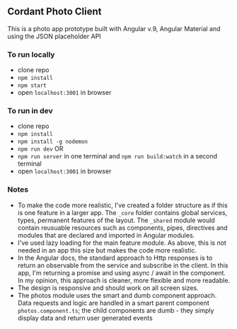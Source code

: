 ## Cordant Photo Client

This is a photo app prototype built with Angular v.9, Angular Material and using the JSON placeholder API

### To run locally
- clone repo
- `npm install`
- `npm start`
- open `localhost:3001` in browser

### To run in dev 
- clone repo
- `npm install`
- `npm install -g nodemon`
- `npm run dev` OR
- `npm run server` in one terminal and `npm run build:watch` in a second terminal
- open `localhost:3001` in browser

### Notes 
- To make the code more realistic, I've created a folder structure as if this is one feature in a larger app. The `_core` folder contains global services, types, permanent features of the layout. The `_shared` module would contain reusuable resources such as components, pipes, directives and modules that are declared and imported in Angular modules.
- I've used lazy loading for the main feature module. As above, this is not needed in an app this size but makes the code more realistic. 
- In the Angular docs, the standard approach to Http responses is to return an observable from the service and subscribe in the client. In this app, I'm returning a promise and using async / await in the component. In my opinion, this approach is cleaner, more flexible and more readable. 
- The design is responsive and should work on all screen sizes.
- The photos module uses the smart and dumb component approach. Data requests and logic are handled in a smart parent component `photos.component.ts`; the child components are dumb - they simply display data and return user generated events


